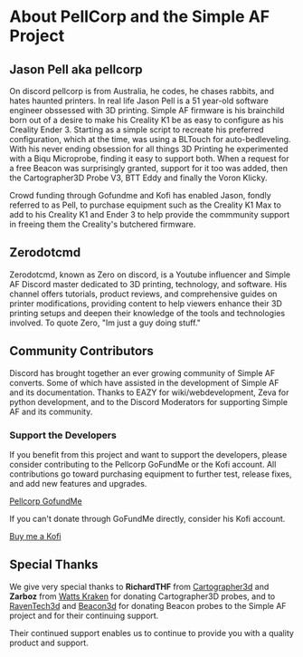 # About PellCorp and the Simple AF Project

## Jason Pell aka pellcorp

On discord pellcorp is from Australia, he codes, he chases rabbits, and hates haunted printers.
In real life Jason Pell is a 51 year-old software engineer obssessed with 3D printing. Simple AF firmware is his brainchild born out of a desire to make his Creality K1 be as easy to configure as his Creality Ender 3. Starting as a simple script to recreate his preferred configuration, which at the time, was using a BLTouch for auto-bedleveling. With his never ending obsession for all things 3D Printing he experimented with a Biqu Microprobe, finding it easy to support both. When a request for a free Beacon was surprisingly granted, support for it too was added, then the Cartographer3D Probe V3, BTT Eddy and finally the Voron Klicky.

Crowd funding through Gofundme and Kofi has enabled Jason, fondly referred to as Pell, to purchase equipment such as the Creality K1 Max to add to his Creality K1 and Ender 3 to help provide the commmunity support in freeing them the Creality's butchered firmware.

## Zerodotcmd

Zerodotcmd, known as Zero on discord, is a Youtube influencer and Simple AF Discord master dedicated to 3D printing, technology, and software. His channel offers tutorials, product reviews, and comprehensive guides on printer modifications, providing content to help viewers enhance their 3D printing setups and deepen their knowledge of the tools and technologies involved. To quote Zero, "Im just a guy doing stuff."

## Community Contributors

Discord has brought together an ever growing community of Simple AF converts. Some of which have assisted in the development of Simple AF and its documentation.
Thanks to EAZY for wiki/webdevelopment, Zeva for python development, and to the Discord Moderators for supporting Simple AF and its community.

### Support the Developers

If you benefit from this project and want to support the developers, please consider contributing to the Pellcorp GoFundMe or the Kofi account. All contributions go toward purchasing equipment to further test, release fixes, and add new features and upgrades.

[Pellcorp GofundMe](https://gofund.me/2033eedb)

If you can't donate through GoFundMe directly, consider his Kofi account.

[Buy me a Kofi](https://ko-fi.com/pellcorp49698)

## Special Thanks

We give very special thanks to **RichardTHF** from [Cartographer3d](<https://cartographer3d.com>) and **Zarboz** from [Watts Kraken](<https://wattskraken.xyz/>) for donating Cartographer3D probes, and to [RavenTech3d](<https://raven3dtech.com.au/>) and [Beacon3d](<https://beacon3d.com>) for donating Beacon probes to the Simple AF project and for their continuing support.

Their continued support enables us to continue to provide you with a quality product and support.
